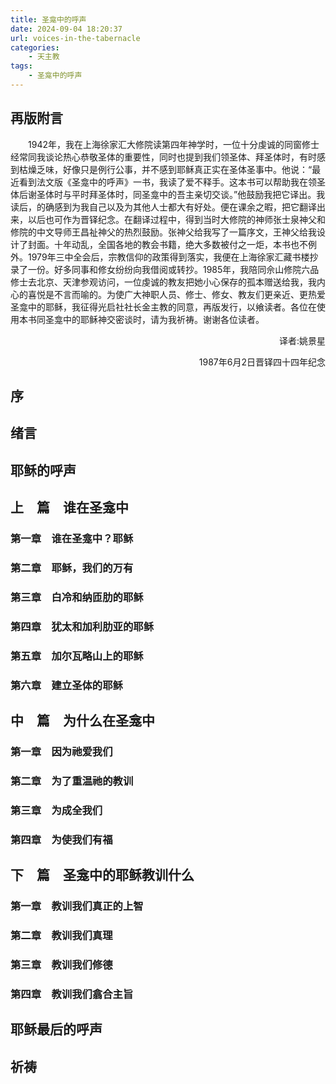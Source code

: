 ```yaml
---
title: 圣龛中的呼声
date: 2024-09-04 18:20:37
url: voices-in-the-tabernacle
categories:
    - 天主教
tags:
    - 圣龛中的呼声
---
```


## 再版附言

&emsp;&emsp;1942年，我在上海徐家汇大修院读第四年神学时，一位十分虔诚的同窗修士经常同我谈论热心恭敬圣体的重要性，同时也提到我们领圣体、拜圣体时，有时感到枯燥乏味，好像只是例行公事，并不感到耶稣真正实在圣体圣事中。他说：“最近看到法文版《圣龛中的呼声》一书，我读了爱不释手。这本书可以帮助我在领圣体后谢圣体时与平时拜圣体时，同圣龛中的吾主亲切交谈。”<!-- more -->他鼓励我把它译出。我读后，的确感到为我自己以及为其他人士都大有好处。便在课余之暇，把它翻译出来，以后也可作为晋铎纪念。在翻译过程中，得到当时大修院的神师张士泉神父和修院的中文导师王昌祉神父的热烈鼓励。张神父给我写了一篇序文，王神父给我设计了封面。十年动乱，全国各地的教会书籍，绝大多数被付之一炬，本书也不例外。1979年三中全会后，宗教信仰的政策得到落实，我便在上海徐家汇藏书楼抄录了一份。好多同事和修女纷纷向我借阅或转抄。1985年，我陪同佘山修院六品修士去北京、天津参观访问，一位虔诚的教友把她小心保存的孤本赠送给我，我内心的喜悦是不言而喻的。为使广大神职人员、修士、修女、教友们更亲近、更热爱圣龛中的耶稣，我征得光启社社长金主教的同意，再版发行，以飨读者。各位在使用本书同圣龛中的耶稣神交密谈时，请为我祈祷。谢谢各位读者。

<p align="right">译者:姚景星</p>

<p align="right">1987年6月2日晋铎四十四年纪念</p>

## 序

## 绪言

## 耶稣的呼声

## 上&emsp;篇&emsp;谁在圣龛中

### 第一章&emsp;谁在圣龛中？耶稣

### 第二章&emsp;耶稣，我们的万有

### 第三章&emsp;白冷和纳匝肋的耶稣

### 第四章&emsp;犹太和加利肋亚的耶稣

### 第五章&emsp;加尔瓦略山上的耶稣

### 第六章&emsp;建立圣体的耶稣

## 中&emsp;篇&emsp;为什么在圣龛中

### 第一章&emsp;因为祂爱我们

### 第二章&emsp;为了重温祂的教训

### 第三章&emsp;为成全我们

### 第四章&emsp;为使我们有福

## 下&emsp;篇&emsp;圣龛中的耶稣教训什么

### 第一章&emsp;教训我们真正的上智

### 第二章&emsp;教训我们真理

### 第三章&emsp;教训我们修德

### 第四章&emsp;教训我们翕合主旨

## 耶稣最后的呼声

## 祈祷
